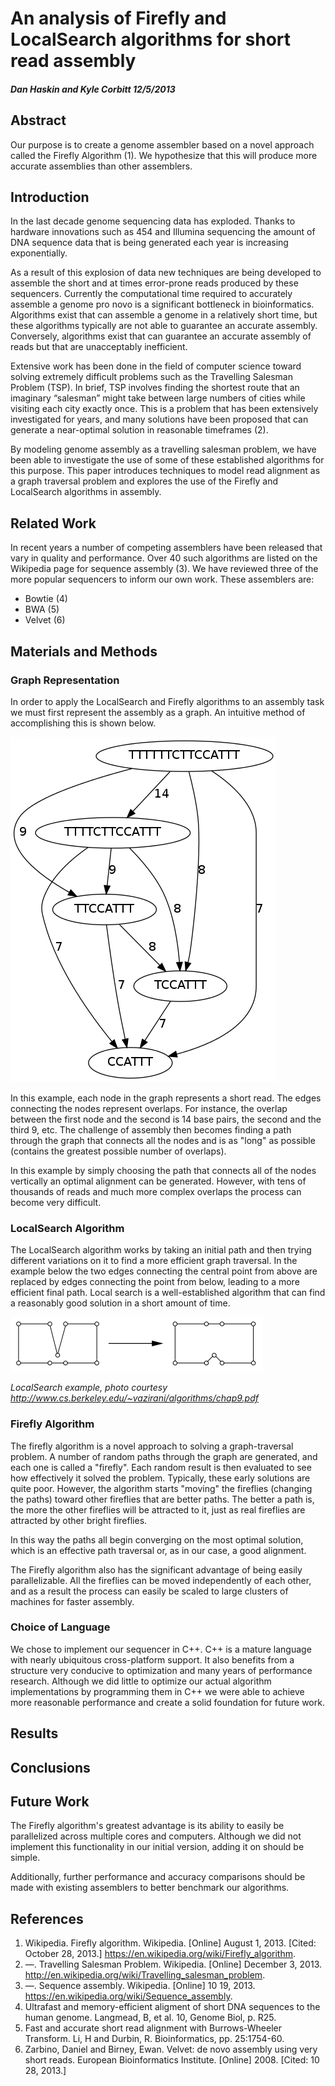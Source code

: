 An analysis of Firefly and LocalSearch algorithms for short read assembly
=========================================================================
#### *Dan Haskin and Kyle Corbitt 12/5/2013*

Abstract
--------
Our purpose is to create a genome assembler based on a novel approach called the Firefly Algorithm (1).  We hypothesize that this will produce more accurate assemblies than other assemblers.

Introduction
------------
In the last decade genome sequencing data has exploded.  Thanks to hardware innovations such as 454 and Illumina sequencing the amount of DNA sequence data that is being generated each year is increasing exponentially.

As a result of this explosion of data new techniques are being developed to assemble the short and at times error-prone reads produced by these sequencers.  Currently the computational time required to accurately assemble a genome pro novo is a significant bottleneck in bioinformatics.  Algorithms exist that can assemble a genome in a relatively short time, but these algorithms typically are not able to guarantee an accurate assembly.  Conversely, algorithms exist that can guarantee an accurate assembly of reads but that are unacceptably inefficient.

Extensive work has been done in the field of computer science toward solving extremely difficult problems such as the Travelling Salesman Problem (TSP).  In brief, TSP involves finding the shortest route that an imaginary “salesman” might take between large numbers of cities while visiting each city exactly once.  This is a problem that has been extensively investigated for years, and many solutions have been proposed that can generate a near-optimal solution in reasonable timeframes (2).

By modeling genome assembly as a travelling salesman problem, we have been able to investigate the use of some of these established algorithms for this purpose.  This paper introduces techniques to model read alignment as a graph traversal problem and explores the use of the Firefly and LocalSearch algorithms in assembly.

Related Work
------------
In recent years a number of competing assemblers have been released that vary in quality and performance.  Over 40 such algorithms are listed on the Wikipedia page for sequence assembly (3).  We have reviewed three of the more popular sequencers to inform our own work.  These assemblers are:

 *	Bowtie (4)
 *	BWA (5)
 *	Velvet (6)

Materials and Methods
---------------------
### Graph Representation
In order to apply the LocalSearch and Firefly algorithms to an assembly task we must first represent the assembly as a graph.  An intuitive method of accomplishing this is shown below.

![Overlaps Graph](example_graph.png "Overlaps Graph")

In this example, each node in the graph represents a short read.  The edges connecting the nodes represent overlaps.  For instance, the overlap between the first node and the second is 14 base pairs, the second and the third 9, etc.  The challenge of assembly then becomes finding a path through the graph that connects all the nodes and is as "long" as possible (contains the greatest possible number of overlaps).

In this example by simply choosing the path that connects all of the nodes vertically an optimal alignment can be generated.  However, with tens of thousands of reads and much more complex overlaps the process can become very difficult.

### LocalSearch Algorithm
The LocalSearch algorithm works by taking an initial path and then trying different variations on it to find a more efficient graph traversal.  In the example below the two edges connecting the central point from above are replaced by edges connecting the point from below, leading to a more efficient final path.  Local search is a well-established algorithm that can find a reasonably good solution in a short amount of time.

![LocalSearch Example](localsearch_example.png "LocalSearch Example")

*LocalSearch example, photo courtesy http://www.cs.berkeley.edu/~vazirani/algorithms/chap9.pdf*

### Firefly Algorithm
The firefly algorithm is a novel approach to solving a graph-traversal problem.  A number of random paths through the graph are generated, and each one is called a "firefly".  Each random result is then evaluated to see how effectively it solved the problem.  Typically, these early solutions are quite poor.  However, the algorithm starts "moving" the fireflies (changing the paths) toward other fireflies that are better paths.  The better a path is, the more the other fireflies will be attracted to it, just as real fireflies are attracted by other bright fireflies.

In this way the paths all begin converging on the most optimal solution, which is an effective path traversal or, as in our case, a good alignment.

The Firefly algorithm also has the significant advantage of being easily parallelizable.  All the fireflies can be moved independently of each other, and as a result the process can easily be scaled to large clusters of machines for faster assembly.

### Choice of Language
We chose to implement our sequencer in C++.  C++ is a mature language with nearly ubiquitous cross-platform support.  It also benefits from a structure very conducive to optimization and many years of performance research.  Although we did little to optimize our actual algorithm implementations by programming them in C++ we were able to achieve more reasonable performance and create a solid foundation for future work.

Results
-------

Conclusions
-----------

Future Work
-----------
The Firefly algorithm's greatest advantage is its ability to easily be parallelized across multiple cores and computers.  Although we did not implement this functionality in our initial version, adding it on should be simple.

Additionally, further performance and accuracy comparisons should be made with existing assemblers to better benchmark our algorithms. 

References
----------
1. Wikipedia. Firefly algorithm. Wikipedia. [Online] August 1, 2013. [Cited: October 28, 2013.] https://en.wikipedia.org/wiki/Firefly_algorithm.
2. —. Travelling Salesman Problem. Wikipedia. [Online] December 3, 2013. http://en.wikipedia.org/wiki/Travelling_salesman_problem.
3. —. Sequence assembly. Wikipedia. [Online] 10 19, 2013. https://en.wikipedia.org/wiki/Sequence_assembly.
4. Ultrafast and memory-efficient aligment of short DNA sequences to the human genome. Langmead, B, et al. 10, Genome Biol, p. R25.
5. Fast and accurate short read alignment with Burrows-Wheeler Transform. Li, H and Durbin, R. Bioinformatics, pp. 25:1754-60.
6. Zarbino, Daniel and Birney, Ewan. Velvet: de novo assembly using very short reads. European Bioinformatics Institute. [Online] 2008. [Cited: 10 28, 2013.]
